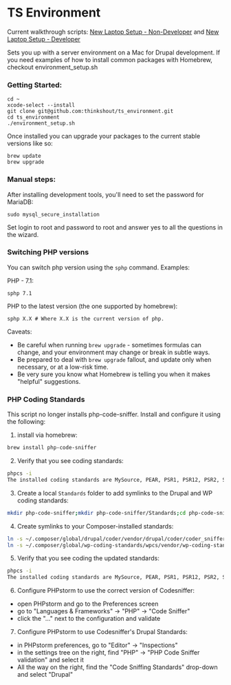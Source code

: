 TS Environment
====================

Current walkthrough scripts: [New Laptop Setup - Non-Developer](https://docs.google.com/document/d/1KtqD0vWGBFujeDt6ZiIDnKgFjzxqzLs6pFerTl7AAEk/edit?usp=sharing) and [New Laptop Setup - Developer](https://docs.google.com/document/d/1lGJ3_BRJjQkNxkD9RCjdaPBvBIw9RhffJu2PkgJ79ws/edit?usp=sharing)

Sets you up with a server environment on a Mac for Drupal development. If you need examples of how to install common packages with Homebrew, checkout environment_setup.sh

### Getting Started:
```
cd ~
xcode-select --install
git clone git@github.com:thinkshout/ts_environment.git
cd ts_environment
./environment_setup.sh
```

Once installed you can upgrade your packages to the current stable versions like so:

```
brew update
brew upgrade
```

### Manual steps:

After installing development tools, you'll need to set the password for MariaDB:
```
sudo mysql_secure_installation
```
Set login to root and password to root and answer yes to all the questions in the wizard.


### Switching PHP versions

You can switch php version using the `sphp` command. Examples:

PHP - 7.1:
```
sphp 7.1
```

PHP to the latest version (the one supported by homebrew):
```
sphp X.X # Where X.X is the current version of php.
```

Caveats:

* Be careful when running `brew upgrade` - sometimes formulas can change, and your environment may change or break in subtle ways.
* Be prepared to deal with `brew upgrade` fallout, and update only when necessary, or at a low-risk time.
* Be very sure you know what Homebrew is telling you when it makes "helpful" suggestions.

### PHP Coding Standards

This script no longer installs php-code-sniffer. Install and configure it using the following:

1. install via homebrew:

~~~bash
brew install php-code-sniffer
~~~

2. Verify that you see coding standards:

~~~bash
phpcs -i
The installed coding standards are MySource, PEAR, PSR1, PSR12, PSR2, Squiz, and Zend
~~~

3. Create a local `Standards` folder to add symlinks to the Drupal and WP coding standards:

~~~bash
mkdir php-code-sniffer;mkdir php-code-sniffer/Standards;cd php-code-sniffer/Standards
~~~

4. Create symlinks to your Composer-installed standards:

~~~bash
ln -s ~/.composer/global/drupal/coder/vendor/drupal/coder/coder_sniffer/Drupal Drupal
ln -s ~/.composer/global/wp-coding-standards/wpcs/vendor/wp-coding-standards/wpcs/WordPress-Core WordPress-Core
~~~

5. Verify that you see coding the updated standards:

~~~bash
phpcs -i
The installed coding standards are MySource, PEAR, PSR1, PSR12, PSR2, Squiz, Zend, Drupal and WordPress-Core
~~~

6. Configure PHPstorm to use the correct version of Codesniffer:

- open PHPstorm and go to the Preferences screen
- go to "Languages & Frameworks" -> "PHP" -> "Code Sniffer"
- click the "..." next to the configuration and validate

7. Configure PHPstorm to use Codesniffer's Drupal Standards:

- in PHPstorm preferences, go to "Editor" -> "Inspections"
- in the settings tree on the right, find "PHP" -> "PHP Code Sniffer validation" and select it
- All the way on the right, find the "Code Sniffing Standards" drop-down and select "Drupal"
